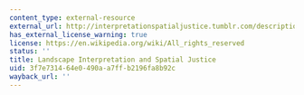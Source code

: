 ```yaml
---
content_type: external-resource
external_url: http://interpretationspatialjustice.tumblr.com/description
has_external_license_warning: true
license: https://en.wikipedia.org/wiki/All_rights_reserved
status: ''
title: Landscape Interpretation and Spatial Justice
uid: 3f7e7314-64e0-490a-a7ff-b2196fa8b92c
wayback_url: ''
---
```

